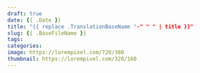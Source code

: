 ```yaml
---
draft: true
date: {{ .Date }}
title: "{{ replace .TranslationBaseName "-" " " | title }}"
slug: {{ .BaseFileName }}
tags:
categories:
image: https://lorempixel.com/720/380
thumbnail: https://lorempixel.com/320/160
---
```

